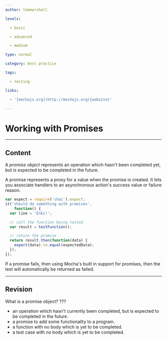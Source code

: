 ```yaml
---
author: tommarshall

levels:

  - basic

  - advanced

  - medium

type: normal

category: best practice

tags:

  - testing

links:

  - '[mochajs.org](http://mochajs.org){website}'

---
```

# Working with Promises

---
## Content

A *promise object* represents an operation which hasn't been completed yet, but is expected to be completed in the future. 

A promise represents a proxy for a value when the promise is created. It lets you associate handlers to an asynchronous action's success value or failure reason.

```JavaScript
var expect = require('chai').expect;
it('should do something with promises', 
    function() {
  var line = 'Enki!';

  // call the function being tested
  var result = testFunction();

  // return the promise
  return result.then(function(data) {
    expect(data).to.equal(expectedData);
  });
});
```

If a promise fails, then using Mocha's built in support for promises, then the test will automatically be returned as failed.

---
## Revision

What is a promise object? ???

* an operation which hasn't currently been completed, but is expected to be completed in the future.
* a promise to add some functionality to a program.
* a function with no body which is yet to be completed.
* a test case with no body which is yet to be completed.